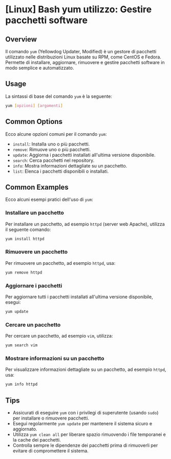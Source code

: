 # [Linux] Bash yum utilizzo: Gestire pacchetti software

## Overview
Il comando `yum` (Yellowdog Updater, Modified) è un gestore di pacchetti utilizzato nelle distribuzioni Linux basate su RPM, come CentOS e Fedora. Permette di installare, aggiornare, rimuovere e gestire pacchetti software in modo semplice e automatizzato.

## Usage
La sintassi di base del comando `yum` è la seguente:

```bash
yum [opzioni] [argomenti]
```

## Common Options
Ecco alcune opzioni comuni per il comando `yum`:

- `install`: Installa uno o più pacchetti.
- `remove`: Rimuove uno o più pacchetti.
- `update`: Aggiorna i pacchetti installati all'ultima versione disponibile.
- `search`: Cerca pacchetti nel repository.
- `info`: Mostra informazioni dettagliate su un pacchetto.
- `list`: Elenca i pacchetti disponibili o installati.

## Common Examples
Ecco alcuni esempi pratici dell'uso di `yum`:

### Installare un pacchetto
Per installare un pacchetto, ad esempio `httpd` (server web Apache), utilizza il seguente comando:

```bash
yum install httpd
```

### Rimuovere un pacchetto
Per rimuovere un pacchetto, ad esempio `httpd`, usa:

```bash
yum remove httpd
```

### Aggiornare i pacchetti
Per aggiornare tutti i pacchetti installati all'ultima versione disponibile, esegui:

```bash
yum update
```

### Cercare un pacchetto
Per cercare un pacchetto, ad esempio `vim`, utilizza:

```bash
yum search vim
```

### Mostrare informazioni su un pacchetto
Per visualizzare informazioni dettagliate su un pacchetto, ad esempio `httpd`, usa:

```bash
yum info httpd
```

## Tips
- Assicurati di eseguire `yum` con i privilegi di superutente (usando `sudo`) per installare o rimuovere pacchetti.
- Esegui regolarmente `yum update` per mantenere il sistema sicuro e aggiornato.
- Utilizza `yum clean all` per liberare spazio rimuovendo i file temporanei e la cache dei pacchetti.
- Controlla sempre le dipendenze dei pacchetti prima di rimuoverli per evitare di compromettere il sistema.